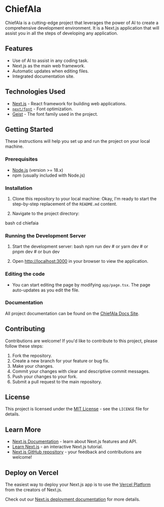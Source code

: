 # ChiefAIa

ChiefAIa is a cutting-edge project that leverages the power of AI to create a comprehensive development environment. It is a Next.js application that will assist you in all the steps of developing any application.

## Features

- Use of AI to assist in any coding task.
- Next.js as the main web framework.
- Automatic updates when editing files.
- Integrated documentation site.

## Technologies Used

-   [Next.js](https://nextjs.org/) - React framework for building web applications.
-   [`next/font`](https://nextjs.org/docs/app/building-your-application/optimizing/fonts) - Font optimization.
-   [Geist](https://vercel.com/font) - The font family used in the project.

## Getting Started

These instructions will help you set up and run the project on your local machine.

### Prerequisites

-   [Node.js](https://nodejs.org/) (version >= 18.x)
-   npm (usually included with Node.js)

### Installation

1.  Clone this repository to your local machine:
Okay, I'm ready to start the step-by-step replacement of the `README.md` content.

2.  Navigate to the project directory:

bash cd chiefaia

### Running the Development Server

1.  Start the development server:
bash npm run dev # or yarn dev # or pnpm dev # or bun dev

2.  Open [http://localhost:3000](http://localhost:3000) in your browser to view the application.

### Editing the code

- You can start editing the page by modifying `app/page.tsx`. The page auto-updates as you edit the file.

### Documentation

All project documentation can be found on the [ChiefAIa Docs Site](https://prakashgbid.github.io/chiefaia/).

## Contributing

Contributions are welcome! If you'd like to contribute to this project, please follow these steps:

1.  Fork the repository.
2.  Create a new branch for your feature or bug fix.
3.  Make your changes.
4.  Commit your changes with clear and descriptive commit messages.
5.  Push your changes to your fork.
6.  Submit a pull request to the main repository.

## License

This project is licensed under the [MIT License](LICENSE) - see the `LICENSE` file for details.

## Learn More

-   [Next.js Documentation](https://nextjs.org/docs) - learn about Next.js features and API.
-   [Learn Next.js](https://nextjs.org/learn) - an interactive Next.js tutorial.
-   [Next.js GitHub repository](https://github.com/vercel/next.js) - your feedback and contributions are welcome!

## Deploy on Vercel

The easiest way to deploy your Next.js app is to use the [Vercel Platform](https://vercel.com/new?utm_medium=default-template&filter=next.js&utm_source=create-next-app&utm_campaign=create-next-app-readme) from the creators of Next.js.

Check out our [Next.js deployment documentation](https://nextjs.org/docs/app/building-your-application/deploying) for more details.
